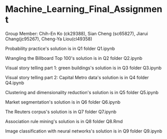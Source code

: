 # Machine_Learning_Final_Assignment

Group Member: Chih-En Ko (ck29388), Sian Cheng (sc65827), Jiarui Chang(jc95267), Cheng-Ya Liou(cl49358)

Probability practice's solution is in Q1 folder Q1.ipynb

Wrangling the Billboard Top 100's solution is in Q2 folder Q2.ipynb

Visual story telling part 1: green buildings's solution is in Q3 folder Q3.ipynb

Visual story telling part 2: Capital Metro data's solution is in Q4 folder Q4.ipynb

Clustering and dimensionality reduction's solution is in Q5 folder Q5.ipynb

Market segmentation's solution is in Q6 folder Q6.ipynb

The Reuters corpus's solution is in Q7 folder Q7.ipynb

Association rule mining's solution is in Q8 folder Q8.Rmd

Image classification with neural networks's solution is in Q9 folder Q9.ipynb
